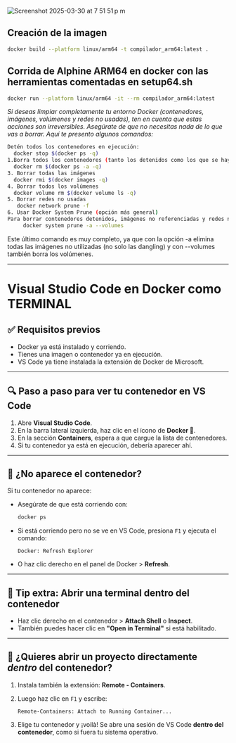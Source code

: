 ![Screenshot 2025-03-30 at 7 51 51 p m](https://github.com/user-attachments/assets/dd746913-d08b-4acb-b002-114ad08b683e)


## Creación de la imagen
```bash
docker build --platform linux/arm64 -t compilador_arm64:latest .
```

## Corrida de Alphine ARM64 en docker con las herramientas comentadas en setup64.sh
```bash
docker run --platform linux/arm64 -it --rm compilador_arm64:latest
```
_Si deseas limpiar completamente tu entorno Docker (contenedores, imágenes, volúmenes y redes no usadas), ten en cuenta que estas acciones son irreversibles. Asegúrate de que no necesitas nada de lo que vas a borrar. Aquí te presento algunos comandos:_

```bash
Detén todos los contenedores en ejecución:
  docker stop $(docker ps -q)
1.Borra todos los contenedores (tanto los detenidos como los que se hayan detenido):
  docker rm $(docker ps -a -q)
3. Borrar todas las imágenes
  docker rmi $(docker images -q)
4. Borrar todos los volúmenes
  docker volume rm $(docker volume ls -q)
5. Borrar redes no usadas
   docker network prune -f
6. Usar Docker System Prune (opción más general)
Para borrar contenedores detenidos, imágenes no referenciadas y redes no utilizadas:
     docker system prune -a --volumes
```
Este último comando es muy completo, ya que con la opción -a elimina todas las imágenes no utilizadas (no solo las dangling) y con --volumes también borra los volúmenes.

---

# Visual Studio Code en Docker como TERMINAL

## ✅ Requisitos previos

- Docker ya está instalado y corriendo.
- Tienes una imagen o contenedor ya en ejecución.
- VS Code ya tiene instalada la extensión de Docker de Microsoft.

---

## 🔍 Paso a paso para ver tu contenedor en VS Code

1. Abre **Visual Studio Code**.
2. En la barra lateral izquierda, haz clic en el ícono de **Docker 🐳**.
3. En la sección **Containers**, espera a que cargue la lista de contenedores.
4. Si tu contenedor ya está en ejecución, debería aparecer ahí.

---

## 🔄 ¿No aparece el contenedor?

Si tu contenedor no aparece:

- Asegúrate de que está corriendo con:

  ```bash
  docker ps
  ```

- Si está corriendo pero no se ve en VS Code, presiona `F1` y ejecuta el comando:

  ```
  Docker: Refresh Explorer
  ```

- O haz clic derecho en el panel de Docker > **Refresh**.

---

## 🧠 Tip extra: Abrir una terminal dentro del contenedor

- Haz clic derecho en el contenedor > **Attach Shell** o **Inspect**.
- También puedes hacer clic en **"Open in Terminal"** si está habilitado.

---

## 🧩 ¿Quieres abrir un proyecto directamente *dentro* del contenedor?

1. Instala también la extensión: **Remote - Containers**.
2. Luego haz clic en `F1` y escribe:

   ```
   Remote-Containers: Attach to Running Container...
   ```

3. Elige tu contenedor y ¡voilà! Se abre una sesión de VS Code **dentro del contenedor**, como si fuera tu sistema operativo.

